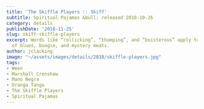 ```yaml
---
title: 'The Skiffle Players :: Skiff'
subtitle: Spiritual Pajamas &bull; released 2018-10-26
category: details
publishDate: '2018-11-25'
slug: skiff-skiffle-players
excerpt: Words like “rollicking”, “thumping”, and “boisterous” apply to this fun mix
  of blues, boogie, and mystery meats.
author: jclacking
image: "~/assets/images/details/2018/skiffle-players.jpg"
tags:
- Ween
- Marshall Crenshaw
- Mano Negra
- Oranga Tanga
- The Skiffle Players
- Spiritual Pajamas
---
```


